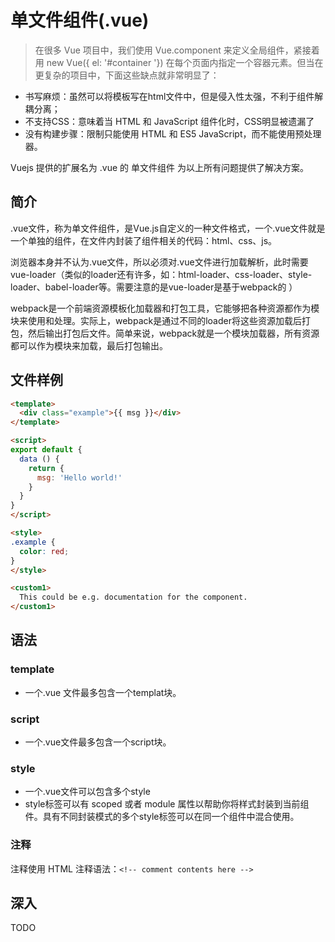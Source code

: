 # 单文件组件(.vue)

> 在很多 Vue 项目中，我们使用 Vue.component 来定义全局组件，紧接着用 new Vue({ el: '#container '}) 在每个页面内指定一个容器元素。但当在更复杂的项目中，下面这些缺点就非常明显了：
- 书写麻烦：虽然可以将模板写在html文件中，但是侵入性太强，不利于组件解耦分离；
- 不支持CSS：意味着当 HTML 和 JavaScript 组件化时，CSS明显被遗漏了
- 没有构建步骤：限制只能使用 HTML 和 ES5 JavaScript，而不能使用预处理器。

Vuejs 提供的扩展名为 .vue 的 单文件组件 为以上所有问题提供了解决方案。

## 简介
.vue文件，称为单文件组件，是Vue.js自定义的一种文件格式，一个.vue文件就是一个单独的组件，在文件内封装了组件相关的代码：html、css、js。

浏览器本身并不认为.vue文件，所以必须对.vue文件进行加载解析，此时需要vue-loader（类似的loader还有许多，如：html-loader、css-loader、style-loader、babel-loader等。需要注意的是vue-loader是基于webpack的 ）

webpack是一个前端资源模板化加载器和打包工具，它能够把各种资源都作为模块来使用和处理。实际上，webpack是通过不同的loader将这些资源加载后打包，然后输出打包后文件。简单来说，webpack就是一个模块加载器，所有资源都可以作为模块来加载，最后打包输出。



## 文件样例
```html
<template>
  <div class="example">{{ msg }}</div>
</template>

<script>
export default {
  data () {
    return {
      msg: 'Hello world!'
    }
  }
}
</script>

<style>
.example {
  color: red;
}
</style>

<custom1>
  This could be e.g. documentation for the component.
</custom1>
```

## 语法
### template
- 一个.vue 文件最多包含一个templat块。
### script
- 一个.vue文件最多包含一个script块。
### style
- 一个.vue文件可以包含多个style
- style标签可以有 scoped 或者 module 属性以帮助你将样式封装到当前组件。具有不同封装模式的多个style标签可以在同一个组件中混合使用。
### 注释
注释使用 HTML 注释语法：```<!-- comment contents here -->```

## 深入
TODO
 